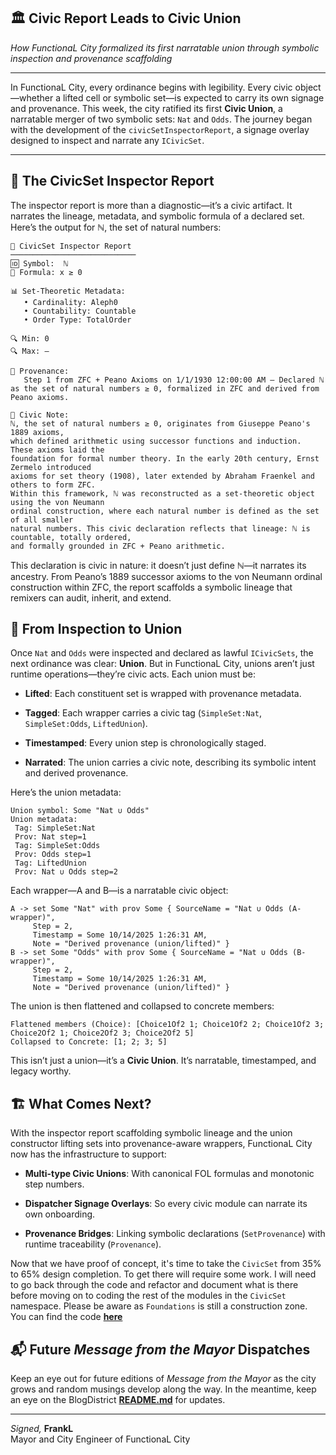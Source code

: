 ## 🏛️ Civic Report Leads to Civic Union  
*How FunctionaL City formalized its first narratable union through symbolic inspection and provenance scaffolding*

---

In FunctionaL City, every ordinance begins with legibility. Every civic object—whether a lifted cell or symbolic set—is expected to carry its own signage and provenance. This week, the city ratified its first **Civic Union**, a narratable merger of two symbolic sets: `Nat` and `Odds`. The journey began with the development of the `civicSetInspectorReport`, a signage overlay designed to inspect and narrate any `ICivicSet`.

---

## 🧾 The CivicSet Inspector Report

The inspector report is more than a diagnostic—it’s a civic artifact. It narrates the lineage, metadata, and symbolic formula of a declared set. Here’s the output for ℕ, the set of natural numbers:

```
🧾 CivicSet Inspector Report
────────────────────────────
🆔 Symbol:  ℕ
📐 Formula: x ≥ 0

📊 Set-Theoretic Metadata:
   • Cardinality: Aleph0
   • Countability: Countable
   • Order Type: TotalOrder

🔍 Min: 0
🔍 Max: —

🧭 Provenance:
   Step 1 from ZFC + Peano Axioms on 1/1/1930 12:00:00 AM — Declared ℕ as the set of natural numbers ≥ 0, formalized in ZFC and derived from Peano axioms.

📝 Civic Note:
ℕ, the set of natural numbers ≥ 0, originates from Giuseppe Peano's 1889 axioms, 
which defined arithmetic using successor functions and induction. These axioms laid the 
foundation for formal number theory. In the early 20th century, Ernst Zermelo introduced 
axioms for set theory (1908), later extended by Abraham Fraenkel and others to form ZFC. 
Within this framework, ℕ was reconstructed as a set-theoretic object using the von Neumann 
ordinal construction, where each natural number is defined as the set of all smaller 
natural numbers. This civic declaration reflects that lineage: ℕ is countable, totally ordered, 
and formally grounded in ZFC + Peano arithmetic.
```
This declaration is civic in nature: it doesn’t just define ℕ—it narrates its ancestry. From Peano’s 1889 successor axioms to the von Neumann ordinal construction within ZFC, the report scaffolds a symbolic lineage that remixers can audit, inherit, and extend.

## 🧩 From Inspection to Union

Once `Nat` and `Odds` were inspected and declared as lawful `ICivicSets`, the next ordinance was clear: **Union**. But in FunctionaL City, unions aren’t just runtime operations—they’re civic acts. Each union must be:

* **Lifted**: Each constituent set is wrapped with provenance metadata.

* **Tagged**: Each wrapper carries a civic tag (`SimpleSet:Nat`, `SimpleSet:Odds`, `LiftedUnion`).

* **Timestamped**: Every union step is chronologically staged.

* **Narrated**: The union carries a civic note, describing its symbolic intent and derived provenance.

Here’s the union metadata:

```
Union symbol: Some "Nat ∪ Odds"
Union metadata:
 Tag: SimpleSet:Nat
 Prov: Nat step=1
 Tag: SimpleSet:Odds
 Prov: Odds step=1
 Tag: LiftedUnion
 Prov: Nat ∪ Odds step=2
 ```
 Each wrapper—A and B—is a narratable civic object:

 ```
A -> set Some "Nat" with prov Some { SourceName = "Nat ∪ Odds (A-wrapper)", 
      Step = 2, 
      Timestamp = Some 10/14/2025 1:26:31 AM, 
      Note = "Derived provenance (union/lifted)" }
B -> set Some "Odds" with prov Some { SourceName = "Nat ∪ Odds (B-wrapper)", 
      Step = 2, 
      Timestamp = Some 10/14/2025 1:26:31 AM, 
      Note = "Derived provenance (union/lifted)" }
 ```
The union is then flattened and collapsed to concrete members:

```
Flattened members (Choice): [Choice1Of2 1; Choice1Of2 2; Choice1Of2 3; Choice2Of2 1; Choice2Of2 3; Choice2Of2 5]
Collapsed to Concrete: [1; 2; 3; 5]
```
This isn’t just a union—it’s a **Civic Union**. It’s narratable, timestamped, and legacy worthy.

## 🏗️ What Comes Next?

With the inspector report scaffolding symbolic lineage and the union constructor lifting sets into provenance-aware wrappers, FunctionaL City now has the infrastructure to support:

* **Multi-type Civic Unions**: With canonical FOL formulas and monotonic step numbers.

* **Dispatcher Signage Overlays**: So every civic module can narrate its own onboarding.

* **Provenance Bridges**: Linking symbolic declarations (`SetProvenance`) with runtime traceability (`Provenance`).

Now that we have proof of concept, it's time to take the `CivicSet` from 35% to 65% design completion. To get there will require some work. I will need to go back through the code and refactor and document what is there before moving on to coding the rest of the modules in the `CivicSet` namespace. Please be aware as `Foundations` is still a construction zone. You can find the code [**here**](../../CivicAlgebraicInfrastructure/Foundations/CivicSet.fsx)

## 📬 Future *Message from the Mayor* Dispatches

Keep an eye out for future editions of *Message from the Mayor* as the city grows and random musings develop along the way. In the meantime, keep an eye on the BlogDistrict [**README.md**](../README.md) for updates.

---

*Signed,*
**FrankL**  
Mayor and City Engineer of FunctionaL City